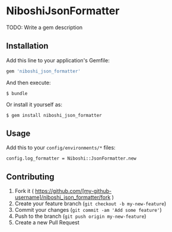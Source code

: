 # NiboshiJsonFormatter

TODO: Write a gem description

## Installation

Add this line to your application's Gemfile:

```ruby
gem 'niboshi_json_formatter'
```

And then execute:

    $ bundle

Or install it yourself as:

    $ gem install niboshi_json_formatter

## Usage

Add this to your `config/environments/*` files:

```
config.log_formatter = Niboshi::JsonFormatter.new
```

## Contributing

1. Fork it ( https://github.com/[my-github-username]/niboshi_json_formatter/fork )
2. Create your feature branch (`git checkout -b my-new-feature`)
3. Commit your changes (`git commit -am 'Add some feature'`)
4. Push to the branch (`git push origin my-new-feature`)
5. Create a new Pull Request
